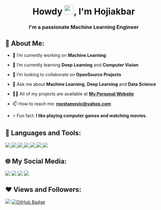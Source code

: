 <h1 align="center">Howdy <img src="https://raw.githubusercontent.com/MartinHeinz/MartinHeinz/master/wave.gif" width="30px">, I'm Hojiakbar</h1>
<h3 align="center">I'm a passionate Machine Learning Engineer</h3>

## 🙋‍ About Me:

- 🔭 I’m currently working on **Machine Learning**

- 🌱 I’m currently learning **Deep Learning** and **Computer Vision**

- 👯 I’m looking to collaborate on **OpenSource Projects**

- 💬 Ask me about **Machine Learning**, **Deep Learning** and **Data Science**

- 👨‍💻 All of my projects are available at **[My Personal Website](https://roostamovic.uz/projects)**

- 📫 How to reach me: **roostamovic@yahoo.com**

- ⚡ Fun fact: **I like playing computer games and watching movies.**

## 🔨 Languages and Tools:

<p align="left"> 
    <a href="https://python.org" target="_blank"> <img src="https://img.icons8.com/color/50/000000/python.png"/> </a> 
    <a href="https://opencv.org" target="_blank"> <img src="https://img.icons8.com/color/50/000000/opencv.png"/> </a> 
    <a href="https://tensorflow.org" target="_blank"> <img src="https://img.icons8.com/color/50/000000/tensorflow.png"/> </a>
    <a href="https://anaconda.com" target="_blank"> <img src="https://img.icons8.com/dusk/50/000000/anaconda.png"/> </a>
    <a href="https://code.visualstudio.com" target="_blank"> <img src="https://img.icons8.com/color/50/000000/visual-studio-code-2019.png"/> </a> 
    <a href="https://jetbrains.com/pycharm" target="_blank"> <img src="https://img.icons8.com/color/50/000000/pycharm.png"/> </a> 
    <a href="https://github.com" target="_blank"> <img src="https://img.icons8.com/ios-filled/50/000000/github.png"/> </a> 
</p>

## 🌐 My Social Media:

<p align="left">

<a href = "https://t.me/roostamovic"><img src="https://img.icons8.com/color/50/000000/telegram-app.png"/></a>
<a href = "https://linkedin.com/in/roostamovic"><img src="https://img.icons8.com/fluent/50/000000/linkedin.png"/></a>
<a href = "https://instagram.com/roostamovic"><img src="https://img.icons8.com/fluent/50/000000/instagram-new.png"/></a>
<a href = "https://twitter.com/roostamovic"><img src="https://img.icons8.com/fluency/50/000000/twitter.png"/></a>
    
</p>

## ❤ Views and Followers:

<a href="https://roostamovic.uz"><img src="https://komarev.com/ghpvc/?username=roostamovic"></a>
<a href="https://github.com/roostamovic?tab=followers"><img src="https://img.shields.io/github/followers/roostamovic?label=Followers&style=social" alt="GitHub Badge"></a>

